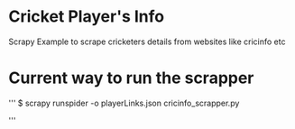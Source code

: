 # Cricket Player's Info
Scrapy Example to scrape cricketers details from websites like cricinfo etc

# Current way to run the scrapper
'''
$ scrapy runspider -o playerLinks.json cricinfo_scrapper.py

'''

